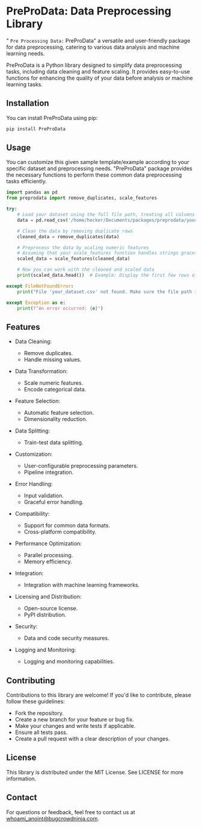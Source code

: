 # PreProData: Data Preprocessing Library


 " `Pre Processing Data:` PreProData" a versatile and user-friendly package for data preprocessing, catering to various data analysis and machine learning needs.

PreProData is a Python library designed to simplify data preprocessing tasks, including data cleaning and feature scaling. It provides easy-to-use functions for enhancing the quality of your data before analysis or machine learning tasks.

## Installation

You can install PreProData using pip:

```bash
pip install PreProData
```

## Usage
You can customize this given sample template/example according to your specific dataset and preprocessing needs. "PreProData" package provides the necessary functions to perform these common data preprocessing tasks efficiently.

```python
import pandas as pd
from preprodata import remove_duplicates, scale_features

try:
    # Load your dataset using the full file path, treating all columns as strings
    data = pd.read_csv('/home/hecker/Documents/packages/preprodata/your_dataset.csv', dtype=str)

    # Clean the data by removing duplicate rows
    cleaned_data = remove_duplicates(data)

    # Preprocess the data by scaling numeric features
    # Assuming that your scale_features function handles strings gracefully
    scaled_data = scale_features(cleaned_data)

    # Now you can work with the cleaned and scaled data
    print(scaled_data.head())  # Example: Display the first few rows of the processed data

except FileNotFoundError:
    print("File 'your_dataset.csv' not found. Make sure the file path is correct.")

except Exception as e:
    print(f"An error occurred: {e}")


```

## Features
- Data Cleaning:
    - Remove duplicates.
    - Handle missing values.

- Data Transformation:
    - Scale numeric features.
    - Encode categorical data.

- Feature Selection:
    - Automatic feature selection.
    - Dimensionality reduction.

- Data Splitting:
    - Train-test data splitting.

- Customization:
    - User-configurable preprocessing parameters.
    - Pipeline integration.

- Error Handling:
    - Input validation.
    - Graceful error handling.

- Compatibility:
    - Support for common data formats.
    - Cross-platform compatibility.

- Performance Optimization:
    - Parallel processing.
    - Memory efficiency.

- Integration:
    - Integration with machine learning frameworks.


- Licensing and Distribution:
    - Open-source license.
    - PyPI distribution.

- Security:
    - Data and code security measures.

- Logging and Monitoring:
    - Logging and monitoring capabilities.

## Contributing

Contributions to this library are welcome! If you'd like to contribute, please follow these guidelines:

- Fork the repository.
- Create a new branch for your feature or bug fix.
- Make your changes and write tests if applicable.
- Ensure all tests pass.
- Create a pull request with a clear description of your changes.

## License

This library is distributed under the MIT License. See LICENSE for more information.

## Contact
For questions or feedback, feel free to contact us at whoami_anoint@bugcrowdninja.com.
